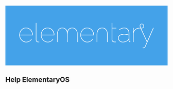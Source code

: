 ![Alt Text](https://raw.githubusercontent.com/eltondev/ElementaryOS-help-me/master/eos.png)


## Help ElementaryOS 
